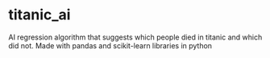# titanic_ai
AI regression algorithm that suggests which people died in titanic and which did not. Made with pandas and scikit-learn libraries in python
